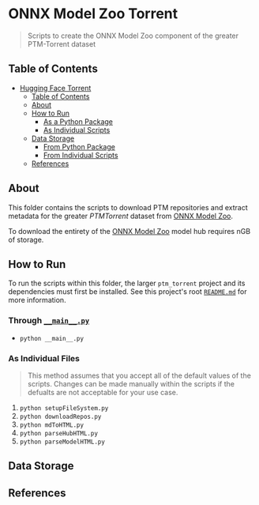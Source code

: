 # ONNX Model Zoo Torrent

> Scripts to create the ONNX Model Zoo component of the greater PTM-Torrent dataset

## Table of Contents

- [Hugging Face Torrent](#hugging-face-torrent)
  - [Table of Contents](#table-of-contents)
  - [About](#about)
  - [How to Run](#how-to-run)
    - [As a Python Package](#as-a-python-package)
    - [As Individual Scripts](#as-individual-scripts)
  - [Data Storage](#data-storage)
    - [From Python Package](#from-python-package)
    - [From Individual Scripts](#from-individual-scripts)
  - [References](#references)

## About

This folder contains the scripts to download PTM repositories and extract metadata for the greater *PTMTorrent* dataset from [ONNX Model Zoo](https://github.com/onnx/models.co).

To download the entirety of the [ONNX Model Zoo](https://github.com/onnx/models.co) model hub requires nGB of storage.

## How to Run

To run the scripts within this folder, the larger `ptm_torrent` project and its dependencies must first be installed.
See this project's root [`README.md`](../../README.md) for more information.

### Through [`__main__.py`](__main__.py)

- `python __main__.py`

### As Individual Files

> This method assumes that you accept all of the default values of the scripts.
> Changes can be made manually within the scripts if the defualts are not acceptable for your use case.

1. `python setupFileSystem.py`
2. `python downloadRepos.py`
3. `python mdToHTML.py`
4. `python parseHubHTML.py`
5. `python parseModelHTML.py`

## Data Storage

## References
